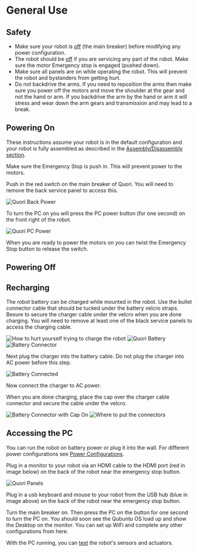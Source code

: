# General Use

## Safety

- Make sure your robot is [off](#powering-off) (the main breaker) before modifying any power configuration.
- The robot should be [off](#powering-off) if you are servicing any part of the robot.
  Make sure the motor Emergency stop is engaged (pushed down).
- Make sure all panels are on while operating the robot.
  This will prevent the robot and bystanders from getting hurt.
- Do not backdrive the arms. If you need to reposition the arms then make sure you power off the motors and move the shoulder at the gear and not the hand or arm. If you backdrive the arm by the hand or arm it will stress and wear down the arm gears and transmission and may lead to a break.


## Powering On

These instructions assume your robot is in the default configuration and your robot is fully assembled as described in the [Assembly/Disassembly section](assembly.md).

Make sure the Emergency Stop is push in. This will prevent power to the motors.

Push in the red switch on the main breaker of Quori. You will need to remove the back service panel to access this.

![Quori Back Power](images/quori_robot_power_on.png)

To turn the PC on you will press the PC power button (for one second) on the front right of the robot.

![Quori PC Power](images/quori_pc_power_on.png)

When you are ready to power the motors on you can twist the Emergency Stop button to release the switch.


## Powering Off

<!-- TODO -->

## Recharging

The robot battery can be charged while mounted in the robot. Use the bullet connector cable that should be tucked under the battery velcro straps. Besure to secure the charger cable under the velcro when you are done charging. You will need to remove at least one of the black service panels to access the charging cable.

![How to hurt yourself trying to charge the robot](images/crawling_under_quori.png)
![Quori Battery](images/quori_battery.png)
![Battery Connector](images/quori_battery_connector.png)

Next plug the charger into the battery cable. Do not plug the charger into AC power before this step.

![Battery Connected](images/quori_battery_connected.png)

Now connect the charger to AC power.

When you are done charging, place the cap over the charger cable connector and secure the cable under the velcro.

![Battery Connector with Cap On](images/connector_with_cap.png)
![Where to put the connector](images/quori_battery_spot.png)s

## Accessing the PC

You can run the robot on battery power or plug it into the wall. For different power configurations see [Power Configurations](power.md#power-configurations).

Plug in a monitor to your robot via an HDMI cable to the HDMI port (red in image below) on the back of the robot near the emergency stop button.

![Quori Panels](images/quori_panels.png)

Plug in a usb keyboard and mouse to your robot from the USB hub (blue in image above) on the back of the robot near the emergency stop button.

Turn the main breaker on. Then press the PC on the button for one second to turn the PC on.  You should soon see the Qubuntu OS load up and show the Desktop on the monitor. You can set up WiFi and complete any other configurations from here.

With the PC running, you can [test](testing.md) the robot's sensors and actuators.
